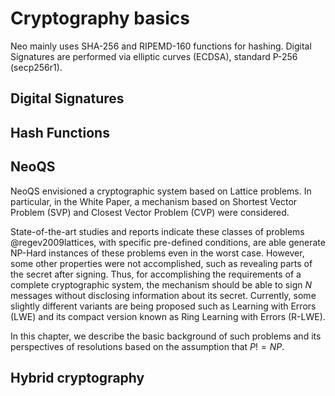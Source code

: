 # Cryptography basics

Neo mainly uses SHA-256 and RIPEMD-160 functions for hashing.
Digital Signatures are performed via elliptic curves (ECDSA), standard P-256 (secp256r1).

## Digital Signatures

## Hash Functions

## NeoQS

NeoQS envisioned a cryptographic system based on Lattice problems.
In particular, in the White Paper, a mechanism based on Shortest Vector Problem (SVP) and Closest Vector Problem (CVP)
were considered.

State-of-the-art studies and reports indicate these classes of problems @regev2009lattices, with specific pre-defined conditions,
are able generate NP-Hard instances of these problems even in the worst case.
However, some other properties were not accomplished, such as revealing parts of the secret after signing.
Thus, for accomplishing the requirements of a complete cryptographic system, the mechanism should be able to sign $N$ messages
without disclosing information about its secret.
Currently, some slightly different variants are being proposed such as Learning with Errors (LWE) and its compact version known as Ring Learning with Errors (R-LWE).

In this chapter, we describe the basic background of such problems and its perspectives of resolutions based on
the assumption that $P != NP$.

## Hybrid cryptography
